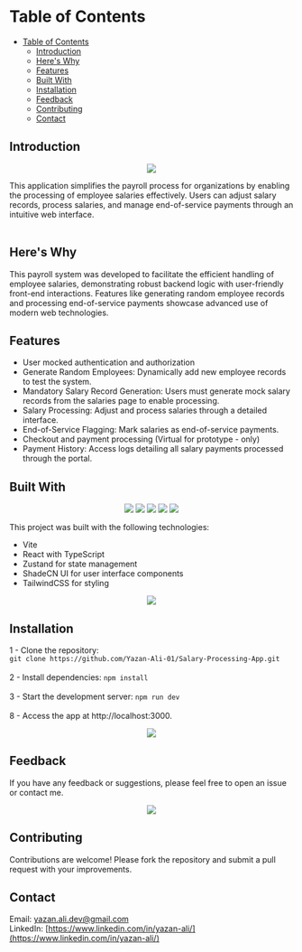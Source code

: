 # Table of Contents

- [Table of Contents](#table-of-contents)
  - [Introduction ](#introduction-)
  - [Here's Why ](#heres-why-)
  - [Features ](#features-)
  - [Built With ](#built-with-)
  - [Installation ](#installation-)
  - [Feedback  ](#feedback--)
  - [Contributing ](#contributing-)
  - [Contact ](#contact-)

## Introduction <a name="introduction"></a>

<p align="center"> <img src="https://img.icons8.com/nolan/128/payroll.png"/> </p>
This application simplifies the payroll process for organizations by enabling the processing of employee salaries effectively. Users can adjust salary records, process salaries, and manage end-of-service payments through an intuitive web interface.<br><br>

## Here's Why <a name="heres-why"></a>

This payroll system was developed to facilitate the efficient handling of employee salaries, demonstrating robust backend logic with user-friendly front-end interactions. Features like generating random employee records and processing end-of-service payments showcase advanced use of modern web technologies.

## Features <a name="features"></a>

- User mocked authentication and authorization<br>
- Generate Random Employees: Dynamically add new employee records to test the system. <br>
- Mandatory Salary Record Generation: Users must generate mock salary records from the salaries page to enable processing.<br>
- Salary Processing: Adjust and process salaries through a detailed interface.<br>
- End-of-Service Flagging: Mark salaries as end-of-service payments.<br>
- Checkout and payment processing (Virtual for prototype - only)<br>
- Payment History: Access logs detailing all salary payments processed through the portal.<br>

## Built With <a name="built-with"></a>

<p align="center">
  <img src="https://img.shields.io/badge/Vite-B73BFE?style=for-the-badge&logo=vite&logoColor=FFD62E"/>
  <img src="https://img.shields.io/badge/React_Typescript-007ACC?style=for-the-badge&logo=typescript&logoColor=white"/>
  <img src="https://img.shields.io/badge/Zustand-764ABC?style=for-the-badge"/>
  <img src="https://img.shields.io/badge/ShadeCN_UI-FFCA28?style=for-the-badge&logo=react&logoColor=black"/>
  <img src="https://img.shields.io/badge/Tailwind_CSS-38B2AC?style=for-the-badge&logo=tailwind-css&logoColor=white"/>
</p>

This project was built with the following technologies:

- Vite
- React with TypeScript
- Zustand for state management
- ShadeCN UI for user interface components
- TailwindCSS for styling

<p align="center"> <img src="https://img.icons8.com/nolan/128/code-file.png"/> </p>

## Installation <a name="installation"></a>

1 - Clone the repository:<br> `git clone https://github.com/Yazan-Ali-01/Salary-Processing-App.git`<br>  
2 - Install dependencies: `npm install`<br>  
3 - Start the development server: `npm run dev`<br>  
8 - Access the app at http://localhost:3000.

<p align="center"> <img src="https://img.icons8.com/nolan/128/feedback.png"/> </p>

## Feedback <a name="feedback"></a> <br>

If you have any feedback or suggestions, please feel free to open an issue or contact me.

<p align="center"> <img src="https://img.icons8.com/nolan/128/github.png"/> </p>

## Contributing <a name="contributing"></a>

Contributions are welcome! Please fork the repository and submit a pull request with your improvements.



## Contact <a name="contact"></a>

Email: [yazan.ali.dev@gmail.com](yazan.ali.dev@gmail.com)<br>
LinkedIn: [https://www.linkedin.com/in/yazan-ali/](https://www.linkedin.com/in/yazan-ali/)
